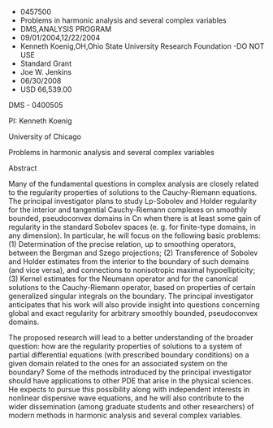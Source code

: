 
* 0457500
* Problems in harmonic analysis and several complex variables
* DMS,ANALYSIS PROGRAM
* 09/01/2004,12/22/2004
* Kenneth Koenig,OH,Ohio State University Research Foundation -DO NOT USE
* Standard Grant
* Joe W. Jenkins
* 06/30/2008
* USD 66,539.00

DMS - 0400505

PI: Kenneth Koenig

University of Chicago

Problems in harmonic analysis and several complex variables

Abstract

Many of the fundamental questions in complex analysis are closely related to
the regularity properties of solutions to the Cauchy-Riemann equations. The
principal investigator plans to study Lp-Sobolev and Holder regularity for the
interior and tangential Cauchy-Riemann complexes on smoothly bounded,
pseudoconvex domains in Cn when there is at least some gain of regularity in the
standard Sobolev spaces (e. g. for finite-type domains, in any dimension). In
particular, he will focus on the following basic problems: (1) Determination of
the precise relation, up to smoothing operators, between the Bergman and Szego
projections; (2) Transference of Sobolev and Holder estimates from the interior
to the boundary of such domains (and vice versa), and connections to
nonisotropic maximal hypoellipticity; (3) Kernel estimates for the Neumann
operator and for the canonical solutions to the Cauchy-Riemann operator, based
on properties of certain generalized singular integrals on the boundary. The
principal investigator anticipates that his work will also provide insight into
questions concerning global and exact regularity for arbitrary smoothly bounded,
pseudoconvex domains.

The proposed research will lead to a better understanding of the broader
question: how are the regularity properties of solutions to a system of partial
differential equations (with prescribed boundary conditions) on a given domain
related to the ones for an associated system on the boundary? Some of the
methods introduced by the principal investigator should have applications to
other PDE that arise in the physical sciences. He expects to pursue this
possibility along with independent interests in nonlinear dispersive wave
equations, and he will also contribute to the wider dissemination (among
graduate students and other researchers) of modern methods in harmonic analysis
and several complex variables.


